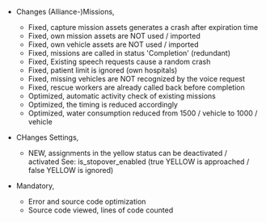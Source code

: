+ Changes (Alliance-)Missions,
  - Fixed, capture mission assets generates a crash after expiration time
  - Fixed, own mission assets are NOT used / imported
  - Fixed, own vehicle assets are NOT used / imported
  - Fixed, missions are called in status 'Completion' (redundant)
  - Fixed, Existing speech requests cause a random crash
  - Fixed, patient limit is ignored (own hospitals)
  - Fixed, missing vehicles are NOT recognized by the voice request
  - Fixed, rescue workers are already called back before completion
  - Optimized, automatic activity check of existing missions
  - Optimized, the timing is reduced accordingly
  - Optimized, water consumption reduced from 1500 / vehicle to 1000 / vehicle

+ CHanges Settings,
  - NEW, assignments in the yellow status can be deactivated / activated
    See: is_stopover_enabled (true YELLOW is approached / false YELLOW is ignored)

+ Mandatory, 
  - Error and source code optimization
  - Source code viewed, lines of code counted